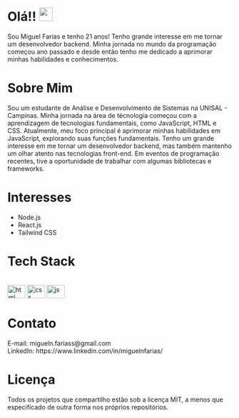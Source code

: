 # Olá!! <img src="https://media.giphy.com/media/hvRJCLFzcasrR4ia7z/giphy.gif" width="30"> 

Sou Miguel Farias e tenho 21 anos! Tenho grande interesse em me tornar um desenvolvedor backend. Minha jornada no mundo da programação começou ano passado e desde então tenho me dedicado a aprimorar minhas habilidades e conhecimentos.

# Sobre Mim
Sou um estudante de Análise e Desenvolvimento de Sistemas na UNISAL - Campinas. Minha jornada na área de técnologia começou com a aprendizagem de tecnologias fundamentais, como JavaScript, HTML e CSS. Atualmente, meu foco principal é aprimorar minhas habilidades em JavaScript, explorando suas funções fundamentais. Tenho um grande interesse em me tornar um desenvolvedor backend, mas também mantenho um olhar atento nas tecnologias front-end. Em eventos de programação recentes, tive a oportunidade de trabalhar com algumas bibliotecas e frameworks.

# Interesses

- Node.js
- React.js
- Tailwind CSS


# Tech Stack

<div style="display: inline_block"><br>
<img align="center" alt="html" height="30" width="40" src="https://cdn.jsdelivr.net/gh/devicons/devicon/icons/html5/html5-original.svg" />
<img align="center" alt="css" height="30" width="40" src="https://cdn.jsdelivr.net/gh/devicons/devicon/icons/css3/css3-original.svg" />
<img align="center" alt="js" height="30" width="40" src="https://cdn.jsdelivr.net/gh/devicons/devicon/icons/javascript/javascript-original.svg" />
</div>

# Contato
<div> E-mail: migueln.fariass@gmail.com </div> 
<div> LinkedIn: https://www.linkedin.com/in/miguelnfarias/ </div> 

# Licença
Todos os projetos que compartilho estão sob a licença MIT, a menos que especificado de outra forma nos próprios repositórios.
